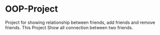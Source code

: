 # OOP-Project


Project for showing relationship between friends, add friends and remove friends. This Project Show all connection between two friends.
